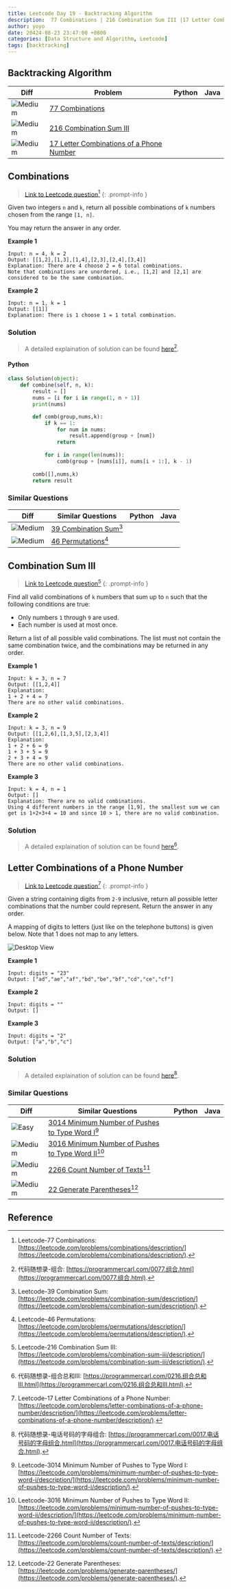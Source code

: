 ```yaml
---
title: Leetcode Day 19 - Backtracking Algorithm
description:  77 Combinations | 216 Combination Sum III |17 Letter Combinations of a Phone Number
author: yoyo
date: 20424-08-23 23:47:00 +0800
categories: [Data Structure and Algorithm, Leetcode]
tags: [backtracking]
---
```


## Backtracking Algorithm 

| Diff                                                                                                | Problem                                                                                 | Python | Java |
|-----------------------------------------------------------------------------------------------------|-----------------------------------------------------------------------------------------|--------|------|
| ![Medium](https://img.shields.io/badge/Medium-yellow)                                               | [77 Combinations](#combinations)                                                    |        |      |
| ![Medium](https://img.shields.io/badge/Medium-yellow)                                               | [216 Combination Sum III](#combination-sum-iii)                                             |        |      |
| ![Medium](https://img.shields.io/badge/Medium-yellow)                                               | [17 Letter Combinations of a Phone Number](#letter-combinations-of-a-phone-number)            |        |      |

## Combinations

> [Link to Leetcode question](https://leetcode.com/problems/combinations/description/)[^comb]
{: .prompt-info }

Given two integers `n` and `k`, return all possible combinations of `k` numbers chosen from the range `[1, n]`.

You may return the answer in any order.

**Example 1**

```
Input: n = 4, k = 2
Output: [[1,2],[1,3],[1,4],[2,3],[2,4],[3,4]]
Explanation: There are 4 choose 2 = 6 total combinations.
Note that combinations are unordered, i.e., [1,2] and [2,1] are considered to be the same combination.
```

**Example 2**

```
Input: n = 1, k = 1
Output: [[1]]
Explanation: There is 1 choose 1 = 1 total combination.
```

### Solution

> A detailed explaination of solution can be found [here](https://programmercarl.com/0077.组合.html)[^combSolution].

#### Python

```python
class Solution(object):
    def combine(self, n, k):
        result = []
        nums = [i for i in range(1, n + 1)]
        print(nums)

        def comb(group,nums,k):
            if k == 1:
                for num in nums:
                    result.append(group + [num])
                return
            
            for i in range(len(nums)):
                comb(group + [nums[i]], nums[i + 1:], k - 1)
    
        comb([],nums,k)
        return result
```


### Similar Questions

| Diff                                                                                                 | Similar Questions                                                                                       | Python | Java |
|------------------------------------------------------------------------------------------------------|---------------------------------------------------------------------------------------------------------|--------|------|
| ![Medium](https://img.shields.io/badge/Medium-yellow)                                                | [39 Combination Sum](https://leetcode.com/problems/combination-sum/description/)[^cs] |        |      |
| ![Medium](https://img.shields.io/badge/Medium-yellow)                                                         | [46 Permutations](https://leetcode.com/problems/permutations/description/)[^pemu]          |        |      |


## Combination Sum III

> [Link to Leetcode question](https://leetcode.com/problems/combination-sum-iii/description/)[^csiii]
{: .prompt-info }

Find all valid combinations of `k` numbers that sum up to `n` such that the following conditions are true:

- Only numbers `1` through `9` are used.
- Each number is used at most once.

Return a list of all possible valid combinations. The list must not contain the same combination twice, and the combinations may be returned in any order.

**Example 1**

```
Input: k = 3, n = 7
Output: [[1,2,4]]
Explanation:
1 + 2 + 4 = 7
There are no other valid combinations.
```

**Example 2**

```
Input: k = 3, n = 9
Output: [[1,2,6],[1,3,5],[2,3,4]]
Explanation:
1 + 2 + 6 = 9
1 + 3 + 5 = 9
2 + 3 + 4 = 9
There are no other valid combinations.
```

**Example 3**

```
Input: k = 4, n = 1
Output: []
Explanation: There are no valid combinations.
Using 4 different numbers in the range [1,9], the smallest sum we can get is 1+2+3+4 = 10 and since 10 > 1, there are no valid combination.
```

### Solution

> A detailed explaination of solution can be found [here](https://programmercarl.com/0216.组合总和III.html)[^csiiiSolution].


## Letter Combinations of a Phone Number

> [Link to Leetcode question](https://leetcode.com/problems/letter-combinations-of-a-phone-number/description/)[^lcoapn]
{: .prompt-info }

Given a string containing digits from `2-9` inclusive, return all possible letter combinations that the number could represent. Return the answer in any order.

A mapping of digits to letters (just like on the telephone buttons) is given below. Note that 1 does not map to any letters.

![Desktop View](/assets/image/leetcode/leetcode-day-19/letter-combinations-of-a-phone-number-example-1.png)


**Example 1**

```
Input: digits = "23"
Output: ["ad","ae","af","bd","be","bf","cd","ce","cf"]
```

**Example 2**

```
Input: digits = ""
Output: []
```

**Example 3**

```
Input: digits = "2"
Output: ["a","b","c"]
```

### Solution

> A detailed explaination of solution can be found [here](https://programmercarl.com/0017.电话号码的字母组合.html)[^lcoapnSolution].



### Similar Questions

| Diff                                                                                                 | Similar Questions                                                                                       | Python | Java |
|------------------------------------------------------------------------------------------------------|---------------------------------------------------------------------------------------------------------|--------|------|
| ![Easy](https://img.shields.io/badge/Easy-brightgreen)                                                 | [3014 Minimum Number of Pushes to Type Word I](https://leetcode.com/problems/minimum-number-of-pushes-to-type-word-i/description/)[^mnopttwi] |        |  
| ![Medium](https://img.shields.io/badge/Medium-yellow)                                                | [3016 Minimum Number of Pushes to Type Word II](https://leetcode.com/problems/minimum-number-of-pushes-to-type-word-ii/description/)[^mnopttwii]                                 |        |        |
| ![Medium](https://img.shields.io/badge/Medium-yellow)                                                | [2266 Count Number of Texts](https://leetcode.com/problems/count-number-of-texts/description/)[^cnot]                |        |        |
| ![Medium](https://img.shields.io/badge/Medium-yellow)                                                | [22 Generate Parentheses](https://leetcode.com/problems/generate-parentheses/)[^gp]                |        |        |


## Reference
[^comb]:Leetcode-77 Combinations: [https://leetcode.com/problems/combinations/description/](https://leetcode.com/problems/combinations/description/).
[^combSolution]:代码随想录-组合: [https://programmercarl.com/0077.组合.html](https://programmercarl.com/0077.组合.html).
[^cs]:Leetcode-39 Combination Sum: [https://leetcode.com/problems/combination-sum/description/](https://leetcode.com/problems/combination-sum/description/).
[^pemu]:Leetcode-46 Permutations: [https://leetcode.com/problems/permutations/description/](https://leetcode.com/problems/permutations/description/).
[^csiii]:Leetcode-216 Combination Sum III: [https://leetcode.com/problems/combination-sum-iii/description/](https://leetcode.com/problems/combination-sum-iii/description/).
[^csiiiSolution]:代码随想录-组合总和III: [https://programmercarl.com/0216.组合总和III.html](https://programmercarl.com/0216.组合总和III.html).
[^lcoapn]:Leetcode-17 Letter Combinations of a Phone Number: [https://leetcode.com/problems/letter-combinations-of-a-phone-number/description/](https://leetcode.com/problems/letter-combinations-of-a-phone-number/description/).
[^lcoapnSolution]:代码随想录-电话号码的字母组合: [https://programmercarl.com/0017.电话号码的字母组合.html](https://programmercarl.com/0017.电话号码的字母组合.html).
[^mnopttwi]: Leetcode-3014 Minimum Number of Pushes to Type Word I: [https://leetcode.com/problems/minimum-number-of-pushes-to-type-word-i/description/](https://leetcode.com/problems/minimum-number-of-pushes-to-type-word-i/description/).
[^mnopttwii]: Leetcode-3016 Minimum Number of Pushes to Type Word II: [https://leetcode.com/problems/minimum-number-of-pushes-to-type-word-ii/description/](https://leetcode.com/problems/minimum-number-of-pushes-to-type-word-ii/description/).
[^cnot]: Leetcode-2266 Count Number of Texts: [https://leetcode.com/problems/count-number-of-texts/description/](https://leetcode.com/problems/count-number-of-texts/description/).
[^gp]: Leetcode-22 Generate Parentheses: [https://leetcode.com/problems/generate-parentheses/](https://leetcode.com/problems/generate-parentheses/).
